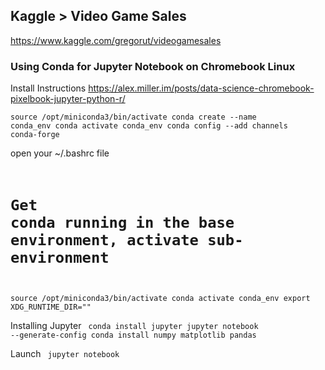 ## Kaggle > Video Game Sales
https://www.kaggle.com/gregorut/videogamesales

### Using Conda for Jupyter Notebook on Chromebook Linux
Install Instructions
https://alex.miller.im/posts/data-science-chromebook-pixelbook-jupyter-python-r/

<code>source /opt/miniconda3/bin/activate
conda create --name conda_env
conda activate conda_env
conda config --add channels conda-forge
</code>

open your ~/.bashrc file
<code>
# Get conda running in the base environment, activate sub-environment
source /opt/miniconda3/bin/activate
conda activate conda_env
export XDG_RUNTIME_DIR=""
</code>

Installing Jupyter
<code>
conda install jupyter
jupyter notebook --generate-config
conda install numpy matplotlib pandas
</code>

Launch
<code>
jupyter notebook
</code>